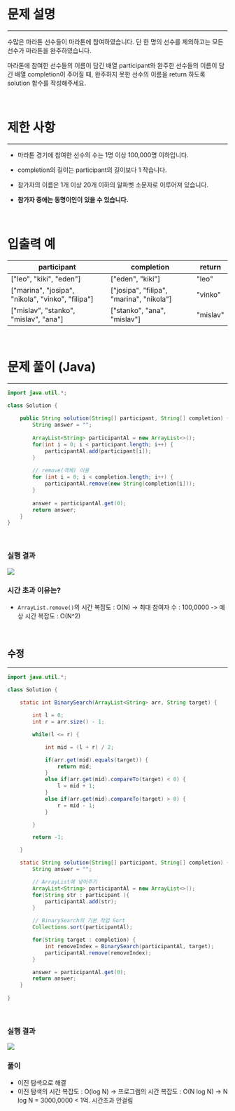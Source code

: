 # 문제 설명
---
수많은 마라톤 선수들이 마라톤에 참여하였습니다. 단 한 명의 선수를 제외하고는 모든 선수가 마라톤을 완주하였습니다.

마라톤에 참여한 선수들의 이름이 담긴 배열 participant와 완주한 선수들의 이름이 담긴 배열 completion이 주어질 때, 완주하지 못한 선수의 이름을 return 하도록 solution 함수를 작성해주세요.

<br>

# 제한 사항
---
+ 마라톤 경기에 참여한 선수의 수는 1명 이상 100,000명 이하입니다.

+ completion의 길이는 participant의 길이보다 1 작습니다.

+ 참가자의 이름은 1개 이상 20개 이하의 알파벳 소문자로 이루어져 있습니다.

+ **참가자 중에는 동명이인이 있을 수 있습니다.**

<br>

# 입출력 예
|participant|completion|return|
|---|---|---|
|["leo", "kiki", "eden"]|["eden", "kiki"]|"leo"|
|["marina", "josipa", "nikola", "vinko", "filipa"]|["josipa", "filipa", "marina", "nikola"]|"vinko"|
|["mislav", "stanko", "mislav", "ana"]|["stanko", "ana", "mislav"]|"mislav"|

<br>

# 문제 풀이 (Java)
---
```java
import java.util.*;

class Solution {
    
    public String solution(String[] participant, String[] completion) {
        String answer = "";
        
        ArrayList<String> participantAl = new ArrayList<>();
        for(int i = 0; i < participant.length; i++) {
            participantAl.add(participant[i]);
        }
        
        // remove(객체) 이용
        for (int i = 0; i < completion.length; i++) {
            participantAl.remove(new String(completion[i]));
        }
        
        answer = participantAl.get(0);
        return answer;
    }
}
```

<br>

### 실행 결과
![](https://velog.velcdn.com/images/reyang/post/8ce8d730-2c34-4511-a25a-7c242ee4624b/image.png)

### 시간 초과 이유는?
+ ```ArrayList.remove()```의 시간 복잡도 : O(N)
	-> 최대 참여자 수 : 100,0000
    -> 예상 시간 복잡도 : O(N^2)

<br>

## 수정
---
```java
import java.util.*;

class Solution {
    
    static int BinarySearch(ArrayList<String> arr, String target) {

        int l = 0;
        int r = arr.size() - 1;

        while(l <= r) {

            int mid = (l + r) / 2;

            if(arr.get(mid).equals(target)) {
                return mid;
            }
            else if(arr.get(mid).compareTo(target) < 0) {
                l = mid + 1;
            }
            else if(arr.get(mid).compareTo(target) > 0) {
                r = mid - 1;
            }

        }

        return -1;

    }

    static String solution(String[] participant, String[] completion) {
        String answer = "";

        // ArrayList에 넣어주기
        ArrayList<String> participantAl = new ArrayList<>();
        for(String str : participant ){
            participantAl.add(str);
        }

        // BinarySearch의 기본 작업 Sort
        Collections.sort(participantAl);

        for(String target : completion) {
            int removeIndex = BinarySearch(participantAl, target);
            participantAl.remove(removeIndex);
        }

        answer = participantAl.get(0);
        return answer;
    }
    
}
```
<br>

### 실행 결과
![](https://velog.velcdn.com/images/reyang/post/4d816b64-6ba9-41f7-9424-d02feb83c2e8/image.png)

### 풀이
+ 이진 탐색으로 해결
+ 이진 탐색의 시간 복잡도 : O(log N)
	-> 프로그램의 시간 복잡도 : O(N log N)
    -> N log N = 3000,0000 < 1억. 시간초과 안걸림
    
<br>